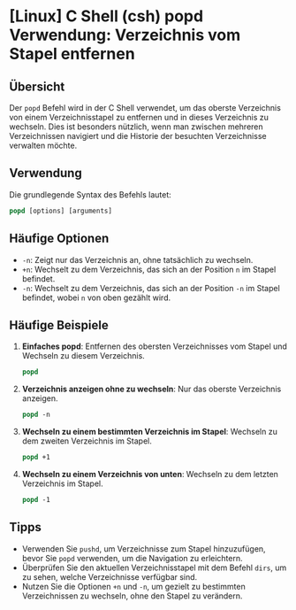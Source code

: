 # [Linux] C Shell (csh) popd Verwendung: Verzeichnis vom Stapel entfernen

## Übersicht
Der `popd` Befehl wird in der C Shell verwendet, um das oberste Verzeichnis von einem Verzeichnisstapel zu entfernen und in dieses Verzeichnis zu wechseln. Dies ist besonders nützlich, wenn man zwischen mehreren Verzeichnissen navigiert und die Historie der besuchten Verzeichnisse verwalten möchte.

## Verwendung
Die grundlegende Syntax des Befehls lautet:

```csh
popd [options] [arguments]
```

## Häufige Optionen
- `-n`: Zeigt nur das Verzeichnis an, ohne tatsächlich zu wechseln.
- `+n`: Wechselt zu dem Verzeichnis, das sich an der Position `n` im Stapel befindet.
- `-n`: Wechselt zu dem Verzeichnis, das sich an der Position `-n` im Stapel befindet, wobei `n` von oben gezählt wird.

## Häufige Beispiele

1. **Einfaches popd**: Entfernen des obersten Verzeichnisses vom Stapel und Wechseln zu diesem Verzeichnis.
   ```csh
   popd
   ```

2. **Verzeichnis anzeigen ohne zu wechseln**: Nur das oberste Verzeichnis anzeigen.
   ```csh
   popd -n
   ```

3. **Wechseln zu einem bestimmten Verzeichnis im Stapel**: Wechseln zu dem zweiten Verzeichnis im Stapel.
   ```csh
   popd +1
   ```

4. **Wechseln zu einem Verzeichnis von unten**: Wechseln zu dem letzten Verzeichnis im Stapel.
   ```csh
   popd -1
   ```

## Tipps
- Verwenden Sie `pushd`, um Verzeichnisse zum Stapel hinzuzufügen, bevor Sie `popd` verwenden, um die Navigation zu erleichtern.
- Überprüfen Sie den aktuellen Verzeichnisstapel mit dem Befehl `dirs`, um zu sehen, welche Verzeichnisse verfügbar sind.
- Nutzen Sie die Optionen `+n` und `-n`, um gezielt zu bestimmten Verzeichnissen zu wechseln, ohne den Stapel zu verändern.